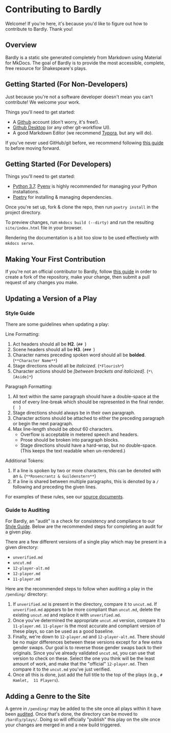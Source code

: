 # Contributing to Bardly

Welcome! If you're here, it's because you'd like to figure
out how to contribute to Bardly. Thank you!

## Overview

Bardly is a static site generated completely from Markdown
using Material for MkDocs. The goal of Bardly is to
provide the most accessible, complete, free resource for
Shakespeare's plays.

## Getting Started (For Non-Developers)

Just because you're not a software developer doesn't mean
you can't contribute! We welcome your work.

Things you'll need to get started:

- A [Github](https://github.com) account (don't worry,
  it's free!).
- [Github Desktop](https://desktop.github.com/) (or any
  other git-workflow UI).
- A good Markdown Editor (we recommend
  [Typora](https://typora.io/), but any will do).

If you've never used GitHub/git before, we recommend
following
[this guide](https://guides.github.com/activities/hello-world/)
to before moving forward.


## Getting Started (For Developers)

Things you'll need to get started:

- [Python 3.7](https://www.python.org/downloads/).
  [Pyenv](https://github.com/pyenv/pyenv) is highly
  recommended for managing your Python installations.
- [Poetry](https://python-poetry.org) for installing &
  managing dependencies.

Once you're set up, fork & clone the repo, then run
`poetry install` in the project directory.

To preview changes, run `mkdocs build (--dirty)` and run
the resulting `site/index.html` file in your browser.

Rendering the documentation is a bit too slow to be used
effectively with `mkdocs serve`.


## Making Your First Contribution

If you're not an official contributor to Bardly, follow
[this guide](https://guides.github.com/activities/forking/)
in order to create a fork of the repository, make your
change, then submit a pull request of any changes you
make.

## Updating a Version of a Play

### Style Guide

There are some guidelines when updating a play:

Line Formatting:

1. Act headers should all be **H2**. (`## `)
2. Scene headers should all be **H3**. (`### `)
3. Character names preceding spoken word should all be
   **bolded**. (`**Character Name**`)
4. Stage directions should all be *italicized*. (`*Flourish*`)
5. Character actions should be *\[between brackets and
   italicized]*. (`*\[Aside]*`)

Paragraph Formatting:

1. All text within the same paragraph should have a
   double-space at the end of every line-break which
   should be represented in the final render. (`  `)
2. Stage directions should always be in their own
   paragraph.
3. Character actions should be attached to either the
   preceding paragraph or begin the next paragraph.
4. Max line-length should be *about* 60 characters.
   - Overflow is acceptable in metered speech and headers.
   - Prose should be broken into paragraph blocks.
   - Stage directions should have a hard-wrap, but no
     double-space. (This keeps the text readable when
     un-rendered.)

Additional Tokens:

1. If a line is spoken by two or more characters, this can
   be denoted with an `&`. (`**Rosencrantz & Guildenstern**`)
2. If a line is shared between multiple paragraphs, this is denoted by a ` / ` following
   and preceding the given lines.

For examples of these rules, see our
[source documents](https://github.com/seandstewart/bardly/tree/master/bardly/plays).


### Guide to Auditing

For Bardly, an "audit" is a check for consistency and
compliance to our [Style Guide](#style-guide). Below are
the recommended steps for completing an audit for a given
play.

There are a few different versions of a single play which
may be present in a given directory:

- `unverified.md`
- `uncut.md`
- `12-player-alt.md`
- `12-player.md`
- `11-player.md`

Here are the recommended steps to follow when auditing a
play in the `/pending/` directory:

1. If `unverified.md` is present in the directory, compare
   it to `uncut.md`. If `unverified.md` appears to be more
   compliant than `uncut.md`, delete the existing
   `uncut.md` and replace it with `unverified.md`.
2. Once you've determined the appropriate `uncut.md`
   version, compare it to `11-player.md`. `11-player` is
   the most accurate and compliant version of these plays,
   so can be used as a good baseline.
3. Finally, we're down to `12-player.md` and
   `12-player-alt.md`. There should be no major
   differences between these versions except for a few
   extra gender swaps. Our goal is to reverse those gender
   swaps back to their originals. Since you've already
   validated `uncut.md`, you can use that version to check
   on these. Select the one you think will be the least
   amount of work, and make that the "official"
   `12-player.md`. Then compare it to the `uncut.md`
   you've just verified.
4. Once all this is done, just add the full title to the
   top of the plays (e.g., `# Hamlet,  11 Players`).

## Adding a Genre to the Site

A genre in `/pending/` may be added to the site once all
plays within it have been [audited](#guide-to-auditing).
Once that's done, the directory can be moved to
`/bardly/plays/`. Doing so will officially "publish" this
play on the site once your changes are merged in and a new
build triggered.
